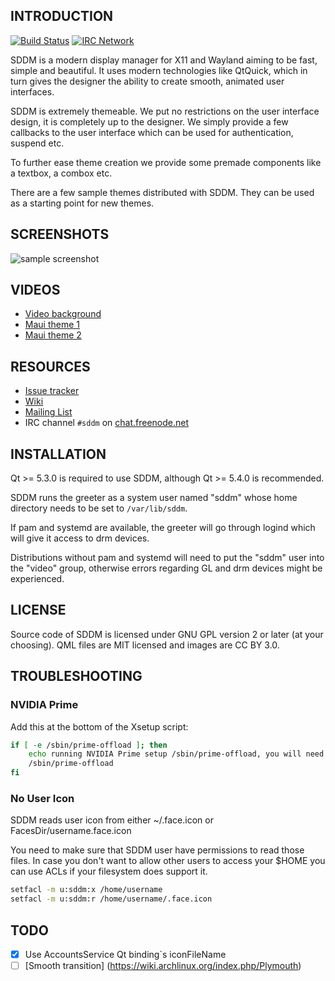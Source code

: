 ## INTRODUCTION

[![Build Status](https://travis-ci.org/sddm/sddm.svg?branch=master)](https://travis-ci.org/sddm/sddm)
[![IRC Network](https://img.shields.io/badge/irc-freenode-blue.svg "IRC Freenode")](https://webchat.freenode.net/?channels=sddm)

SDDM is a modern display manager for X11 and Wayland aiming to be fast, simple and beautiful.
It uses modern technologies like QtQuick, which in turn gives the designer the ability to
create smooth, animated user interfaces.

SDDM is extremely themeable. We put no restrictions on the user interface design,
it is completely up to the designer. We simply provide a few callbacks to the user interface
which can be used for authentication, suspend etc.

To further ease theme creation we provide some premade components like a textbox,
a combox etc.

There are a few sample themes distributed with SDDM.
They can be used as a starting point for new themes.

## SCREENSHOTS

![sample screenshot](https://raw.github.com/sddm/sddm/master/data/themes/maui/maui.jpg)

## VIDEOS

* [Video background](https://www.youtube.com/watch?v=kKwz2FQcE3c)
* [Maui theme 1](https://www.youtube.com/watch?v=-0d1wkcU9DU)
* [Maui theme 2](https://www.youtube.com/watch?v=dJ28mrOeuNA)

## RESOURCES

* [Issue tracker](https://github.com/sddm/sddm/issues)
* [Wiki](https://github.com/sddm/sddm/wiki)
* [Mailing List](https://groups.google.com/group/sddm-devel)
* IRC channel `#sddm` on [chat.freenode.net](https://webchat.freenode.net?channels=sddm)

## INSTALLATION

Qt >= 5.3.0 is required to use SDDM, although Qt >= 5.4.0 is recommended.

SDDM runs the greeter as a system user named "sddm" whose home directory needs
to be set to `/var/lib/sddm`.

If pam and systemd are available, the greeter will go through logind
which will give it access to drm devices.

Distributions without pam and systemd will need to put the "sddm" user
into the "video" group, otherwise errors regarding GL and drm devices
might be experienced.

## LICENSE

Source code of SDDM is licensed under GNU GPL version 2 or later (at your choosing).
QML files are MIT licensed and images are CC BY 3.0.

## TROUBLESHOOTING

### NVIDIA Prime

Add this at the bottom of the Xsetup script:

```sh
if [ -e /sbin/prime-offload ]; then
    echo running NVIDIA Prime setup /sbin/prime-offload, you will need to manually run /sbin/prime-switch to shut down
    /sbin/prime-offload
fi
```

### No User Icon

SDDM reads user icon from either ~/.face.icon or FacesDir/username.face.icon

You need to make sure that SDDM user have permissions to read those files.
In case you don't want to allow other users to access your $HOME you can use
ACLs if your filesystem does support it.

```sh
setfacl -m u:sddm:x /home/username
setfacl -m u:sddm:r /home/username/.face.icon
```

## TODO

- [x] Use AccountsService Qt binding`s iconFileName
- [ ] [Smooth transition] (https://wiki.archlinux.org/index.php/Plymouth)
